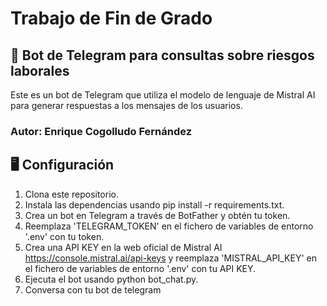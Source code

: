 # Trabajo de Fin de Grado

## 🤖 Bot de Telegram para consultas sobre riesgos laborales

Este es un bot de Telegram que utiliza el modelo de lenguaje de Mistral AI para generar respuestas 
a los mensajes de los usuarios.

### Autor: Enrique Cogolludo Fernández

## 🖥️ Configuración
1. Clona este repositorio.
2. Instala las dependencias usando pip install -r requirements.txt.
3. Crea un bot en Telegram a través de BotFather y obtén tu token.
4. Reemplaza 'TELEGRAM_TOKEN' en el fichero de variables de entorno '.env' con tu token.
5. Crea una API KEY en la web oficial de Mistral AI <https://console.mistral.ai/api-keys> y reemplaza
'MISTRAL_API_KEY' en el fichero de variables de entorno '.env' con tu API KEY.
6. Ejecuta el bot usando python bot_chat.py.
7. Conversa con tu bot de telegram